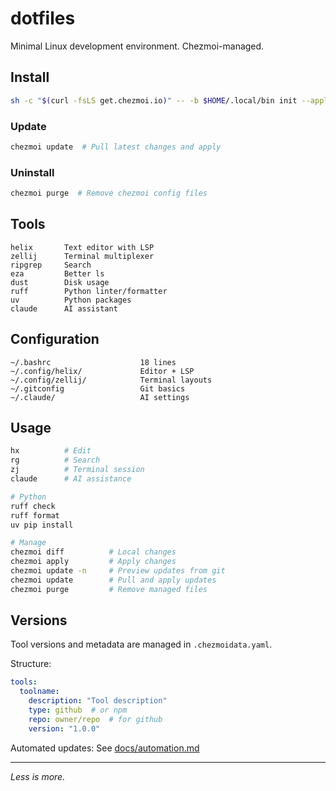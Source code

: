 # dotfiles

Minimal Linux development environment. Chezmoi-managed.

## Install

```bash
sh -c "$(curl -fsLS get.chezmoi.io)" -- -b $HOME/.local/bin init --apply 0xAndrii
```

### Update

```bash
chezmoi update  # Pull latest changes and apply
```

### Uninstall

```bash
chezmoi purge  # Remove chezmoi config files
```

## Tools

```
helix       Text editor with LSP
zellij      Terminal multiplexer
ripgrep     Search
eza         Better ls
dust        Disk usage
ruff        Python linter/formatter
uv          Python packages
claude      AI assistant
```

## Configuration

```
~/.bashrc                    18 lines
~/.config/helix/             Editor + LSP
~/.config/zellij/            Terminal layouts
~/.gitconfig                 Git basics
~/.claude/                   AI settings
```

## Usage

```bash
hx          # Edit
rg          # Search
zj          # Terminal session
claude      # AI assistance

# Python
ruff check
ruff format
uv pip install

# Manage
chezmoi diff          # Local changes
chezmoi apply         # Apply changes
chezmoi update -n     # Preview updates from git
chezmoi update        # Pull and apply updates
chezmoi purge         # Remove managed files
```

## Versions

Tool versions and metadata are managed in `.chezmoidata.yaml`. 

Structure:
```yaml
tools:
  toolname:
    description: "Tool description"
    type: github  # or npm
    repo: owner/repo  # for github
    version: "1.0.0"
```

Automated updates: See [docs/automation.md](docs/automation.md)

---

_Less is more._
